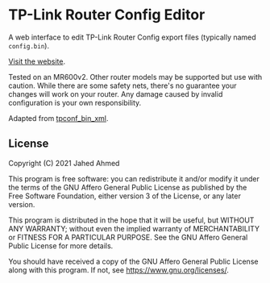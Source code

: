 # TP-Link Router Config Editor

A web interface to edit TP-Link Router Config export files (typically named
`config.bin`).

[Visit the website](https://jahed.github.io/tplink-config-editor).

Tested on an MR600v2. Other router models may be supported but use with caution.
While there are some safety nets, there's no guarantee your changes will work on
your router. Any damage caused by invalid configuration is your own
responsibility.

Adapted from [tpconf_bin_xml](https://github.com/sta-c0000/tpconf_bin_xml).

## License

Copyright (C) 2021 Jahed Ahmed

This program is free software: you can redistribute it and/or modify
it under the terms of the GNU Affero General Public License as published by
the Free Software Foundation, either version 3 of the License, or any later version.

This program is distributed in the hope that it will be useful,
but WITHOUT ANY WARRANTY; without even the implied warranty of
MERCHANTABILITY or FITNESS FOR A PARTICULAR PURPOSE.  See the
GNU Affero General Public License for more details.

You should have received a copy of the GNU Affero General Public License
along with this program.  If not, see <https://www.gnu.org/licenses/>.

